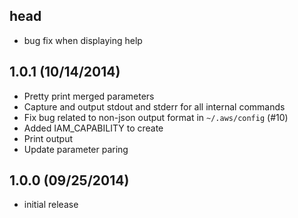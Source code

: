 ## head

* bug fix when displaying help

## 1.0.1 (10/14/2014)

* Pretty print merged parameters
* Capture and output stdout and stderr for all internal commands
* Fix bug related to non-json output format in `~/.aws/config` (#10)
* Added IAM_CAPABILITY to create
* Print output
* Update parameter paring

## 1.0.0 (09/25/2014)

* initial release

